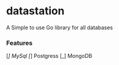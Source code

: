 # datastation
A Simple to use Go library for all databases

### Features

[_] MySql
[_] Postgress
[_] MongoDB

